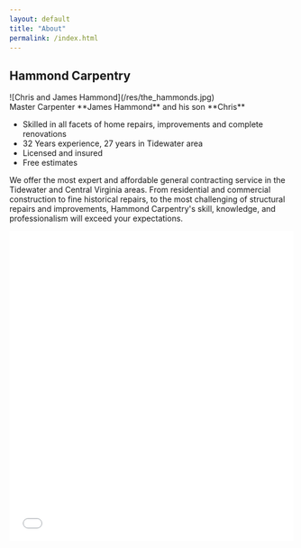 ```yaml
---
layout: default
title: "About"
permalink: /index.html
---
```


## Hammond Carpentry

<span class="captioned">
![Chris and James Hammond](/res/the_hammonds.jpg) <br />
Master Carpenter **James Hammond** and his son **Chris**
</span>

*   Skilled in all facets of home repairs, improvements and complete renovations
*   32 Years experience, 27 years in Tidewater area
*   Licensed and insured
*   Free estimates

We offer the most expert and affordable general contracting service in the
Tidewater and Central Virginia areas. From residential and commercial
construction to fine historical repairs, to the most challenging of
structural repairs and improvements, Hammond Carpentry's skill,
knowledge, and professionalism will exceed your expectations.

<iframe class="imgur-album" width="100%" height="550" frameborder="0" src="//imgur.com/a/9A7Qj/embed?background=f2f2f2&text=1a1a1a&link=4e76c9"></iframe>
